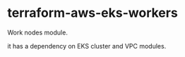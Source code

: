 # terraform-aws-eks-workers
Work nodes module.

it has a dependency on EKS cluster and VPC modules.
